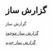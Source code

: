 # گزارش ساز    

گزارش ساز

[گزارش ساز موجود](GozareshSaz.md)

[گزارش ساز جدید](GozareshSazJadid.md)